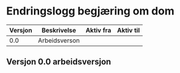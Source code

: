 # Endringslogg begjæring om dom

| Versjon | Beskrivelse   | Aktiv fra  | Aktiv til |
|---------|---------------|------------|----------|
| 0.0     | Arbeidsverson |            ||

## Versjon 0.0 arbeidsversjon
